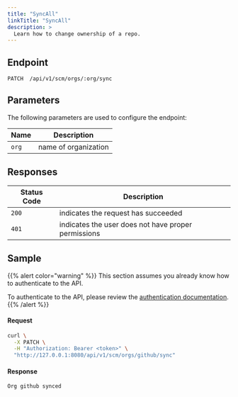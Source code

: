 ```yaml
---
title: "SyncAll"
linkTitle: "SyncAll"
description: >
  Learn how to change ownership of a repo.
---
```


## Endpoint

```
PATCH  /api/v1/scm/orgs/:org/sync
```

## Parameters

The following parameters are used to configure the endpoint:

| Name   | Description          |
| ------ | -------------------- |
| `org`  | name of organization |

## Responses

| Status Code | Description                                         |
| ----------- | --------------------------------------------------- |
| `200`       | indicates the request has succeeded                 |
| `401`       | indicates the user does not have proper permissions |

## Sample

{{% alert color="warning" %}}
This section assumes you already know how to authenticate to the API.

To authenticate to the API, please review the [authentication documentation](/docs/reference/api/authentication/).
{{% /alert %}}

#### Request

```sh
curl \
  -X PATCH \
  -H "Authorization: Bearer <token>" \
  "http://127.0.0.1:8080/api/v1/scm/orgs/github/sync"
```

#### Response

```
Org github synced
```